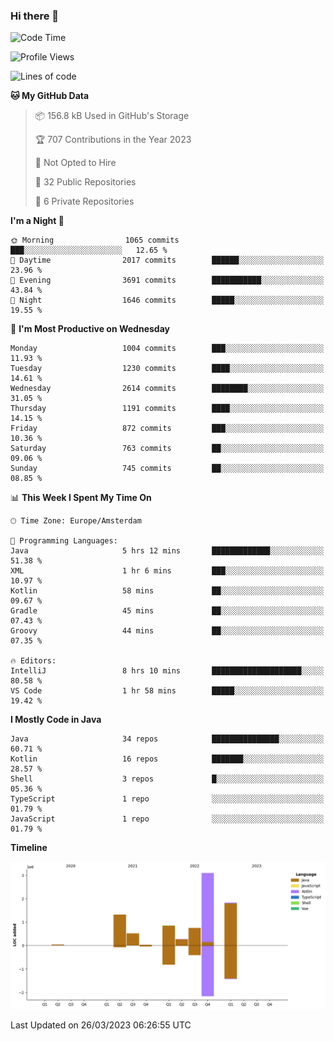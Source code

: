 ### Hi there 👋


<!--START_SECTION:waka-->
![Code Time](http://img.shields.io/badge/Code%20Time-3%2C104%20hrs%2012%20mins-blue)

![Profile Views](http://img.shields.io/badge/Profile%20Views-1-blue)

![Lines of code](https://img.shields.io/badge/From%20Hello%20World%20I%27ve%20Written-8.7%20million%20lines%20of%20code-blue)

**🐱 My GitHub Data** 

> 📦 156.8 kB Used in GitHub's Storage 
 > 
> 🏆 707 Contributions in the Year 2023
 > 
> 🚫 Not Opted to Hire
 > 
> 📜 32 Public Repositories 
 > 
> 🔑 6 Private Repositories 
 > 
**I'm a Night 🦉** 

```text
🌞 Morning                1065 commits        ███░░░░░░░░░░░░░░░░░░░░░░   12.65 % 
🌆 Daytime                2017 commits        ██████░░░░░░░░░░░░░░░░░░░   23.96 % 
🌃 Evening                3691 commits        ███████████░░░░░░░░░░░░░░   43.84 % 
🌙 Night                  1646 commits        █████░░░░░░░░░░░░░░░░░░░░   19.55 % 
```
📅 **I'm Most Productive on Wednesday** 

```text
Monday                   1004 commits        ███░░░░░░░░░░░░░░░░░░░░░░   11.93 % 
Tuesday                  1230 commits        ████░░░░░░░░░░░░░░░░░░░░░   14.61 % 
Wednesday                2614 commits        ████████░░░░░░░░░░░░░░░░░   31.05 % 
Thursday                 1191 commits        ████░░░░░░░░░░░░░░░░░░░░░   14.15 % 
Friday                   872 commits         ███░░░░░░░░░░░░░░░░░░░░░░   10.36 % 
Saturday                 763 commits         ██░░░░░░░░░░░░░░░░░░░░░░░   09.06 % 
Sunday                   745 commits         ██░░░░░░░░░░░░░░░░░░░░░░░   08.85 % 
```


📊 **This Week I Spent My Time On** 

```text
🕑︎ Time Zone: Europe/Amsterdam

💬 Programming Languages: 
Java                     5 hrs 12 mins       █████████████░░░░░░░░░░░░   51.38 % 
XML                      1 hr 6 mins         ███░░░░░░░░░░░░░░░░░░░░░░   10.97 % 
Kotlin                   58 mins             ██░░░░░░░░░░░░░░░░░░░░░░░   09.67 % 
Gradle                   45 mins             ██░░░░░░░░░░░░░░░░░░░░░░░   07.43 % 
Groovy                   44 mins             ██░░░░░░░░░░░░░░░░░░░░░░░   07.35 % 

🔥 Editors: 
IntelliJ                 8 hrs 10 mins       ████████████████████░░░░░   80.58 % 
VS Code                  1 hr 58 mins        █████░░░░░░░░░░░░░░░░░░░░   19.42 % 
```

**I Mostly Code in Java** 

```text
Java                     34 repos            ███████████████░░░░░░░░░░   60.71 % 
Kotlin                   16 repos            ███████░░░░░░░░░░░░░░░░░░   28.57 % 
Shell                    3 repos             █░░░░░░░░░░░░░░░░░░░░░░░░   05.36 % 
TypeScript               1 repo              ░░░░░░░░░░░░░░░░░░░░░░░░░   01.79 % 
JavaScript               1 repo              ░░░░░░░░░░░░░░░░░░░░░░░░░   01.79 % 
```



**Timeline**

![Lines of Code chart](https://raw.githubusercontent.com/powercasgamer/powercasgamer/master/assets/bar_graph.png)


 Last Updated on 26/03/2023 06:26:55 UTC
<!--END_SECTION:waka-->
